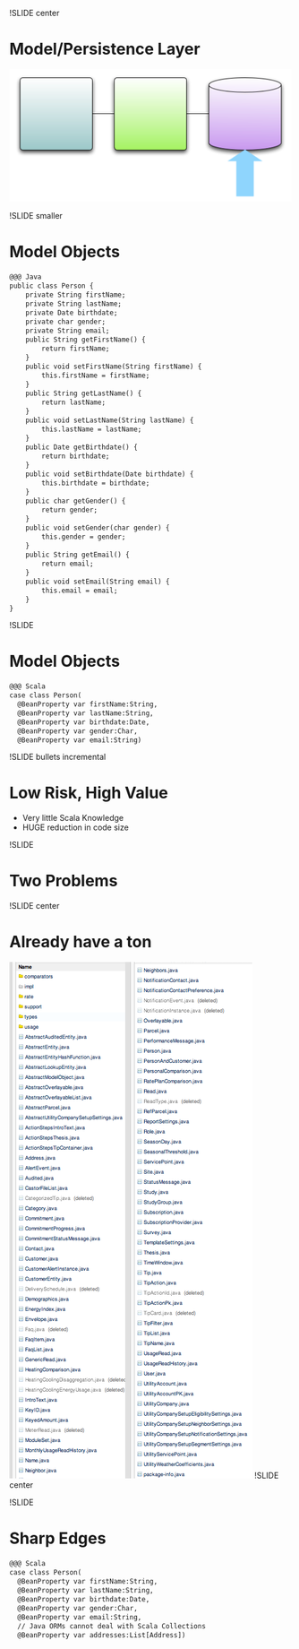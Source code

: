 !SLIDE center
# Model/Persistence Layer
![Model Focus](model_focus.png)

!SLIDE smaller
# Model Objects

    @@@ Java
    public class Person {
        private String firstName;
        private String lastName;
        private Date birthdate;
        private char gender;
        private String email;
        public String getFirstName() {
            return firstName;
        }
        public void setFirstName(String firstName) {
            this.firstName = firstName;
        }
        public String getLastName() {
            return lastName;
        }
        public void setLastName(String lastName) {
            this.lastName = lastName;
        }
        public Date getBirthdate() {
            return birthdate;
        }
        public void setBirthdate(Date birthdate) {
            this.birthdate = birthdate;
        }
        public char getGender() {
            return gender;
        }
        public void setGender(char gender) {
            this.gender = gender;
        }
        public String getEmail() {
            return email;
        }
        public void setEmail(String email) {
            this.email = email;
        }
    }

!SLIDE
# Model Objects

    @@@ Scala
    case class Person(
      @BeanProperty var firstName:String,
      @BeanProperty var lastName:String,
      @BeanProperty var birthdate:Date,
      @BeanProperty var gender:Char,
      @BeanProperty var email:String)

!SLIDE bullets incremental
# Low Risk, High Value
* Very little Scala Knowledge
* HUGE reduction in code size

!SLIDE 
# Two Problems

!SLIDE center
# Already have a ton
![Lots of them](model_classes.png)
!SLIDE center

!SLIDE
# Sharp Edges

    @@@ Scala
    case class Person(
      @BeanProperty var firstName:String,
      @BeanProperty var lastName:String,
      @BeanProperty var birthdate:Date,
      @BeanProperty var gender:Char,
      @BeanProperty var email:String,
      // Java ORMs cannot deal with Scala Collections
      @BeanProperty var addresses:List[Address])
